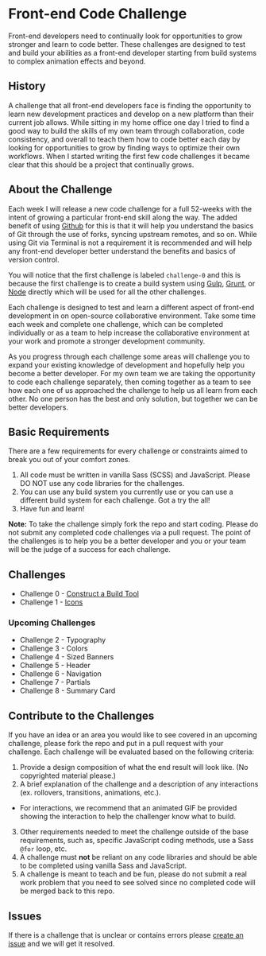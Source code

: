 # Front-end Code Challenge

Front-end developers need to continually look for opportunities to grow stronger and learn to code better. These challenges are designed to test and build your abilities as a front-end developer starting from build systems to complex animation effects and beyond.


## History

A challenge that all front-end developers face is finding the opportunity to learn new development practices and develop on a new platform than their current job allows. While sitting in my home office one day I tried to find a good way to build the skills of my own team through collaboration, code consistency, and overall to teach them how to code better each day by looking for opportunities to grow by finding ways to optimize their own workflows. When I started writing the first few code challenges it became clear that this should be a project that continually grows.


## About the Challenge

Each week I will release a new code challenge for a full 52-weeks with the intent of growing a particular front-end skill along the way. The added benefit of using [Github](https://github.com) for this is that it will help you understand the basics of Git through the use of forks, syncing upstream remotes, and so on. While using Git via Terminal is not a requirement it is recommended and will help any front-end developer better understand the benefits and basics of version control.

You will notice that the first challenge is labeled `challenge-0` and this is because the first challenge is to create a build system using [Gulp](http://gulpjs.com/), [Grunt](http://gruntjs.com/), or [Node](https://nodejs.org/en/) directly which will be used for all the other challenges.

Each challenge is designed to test and learn a different aspect of front-end development in on open-source collaborative environment. Take some time each week and complete one challenge, which can be completed individually or as a team to help increase the collaborative environment at your work and promote a stronger development community.

As you progress through each challenge some areas will challenge you to expand your existing knowledge of development and hopefully help you become a better developer. For my own team we are taking the opportunity to code each challenge separately, then coming together as a team to see how each one of us approached the challenge to help us all learn from each other. No one person has the best and only solution, but together we can be better developers.


## Basic Requirements

There are a few requirements for every challenge or constraints aimed to break you out of your comfort zones.

1. All code must be written in vanilla Sass (SCSS) and JavaScript. Please DO NOT use any code libraries for the challenges.
2. You can use any build system you currently use or you can use a different build system for each challenge. Got a try the all!
3. Have fun and learn!

**Note:** To take the challenge simply fork the repo and start coding. Please do not submit any completed code challenges via a pull request. The point of the challenges is to help you be a better developer and you or your team will be the judge of a success for each challenge.

## Challenges

- Challenge 0 - [Construct a Build Tool](https://github.com/justinhough/frontend-code-challenge/blob/master/challenge-0/instructions.md)
- Challenge 1 - [Icons](https://github.com/justinhough/frontend-code-challenge/blob/master/challenge-1/instructions.md)

### Upcoming Challenges

- Challenge 2 - Typography
- Challenge 3 - Colors
- Challenge 4 - Sized Banners
- Challenge 5 - Header
- Challenge 6 - Navigation
- Challenge 7 - Partials
- Challenge 8 - Summary Card


## Contribute to the Challenges

If you have an idea or an area you would like to see covered in an upcoming challenge, please fork the repo and put in a pull request with your challenge. Each challenge will be evaluated based on the following criteria:

1. Provide a design composition of what the end result will look like. (No copyrighted material please.)
2. A brief explanation of the challenge and a description of any interactions (ex. rollovers, transitions, animations, etc.).
  - For interactions, we recommend that an animated GIF be provided showing the interaction to help the challenger know what to build.
3. Other requirements needed to meet the challenge outside of the base requirements, such as, specific JavaScript coding methods, use a Sass `@for` loop, etc.
4. A challenge must **not** be reliant on any code libraries and should be able to be completed using vanilla Sass and JavaScript.
5. A challenge is meant to teach and be fun, please do not submit a real work problem that you need to see solved since no completed code will be merged back to this repo.


## Issues

If there is a challenge that is unclear or contains errors please [create an issue](https://github.com/justinhough/code-challenge/issues) and we will get it resolved.
